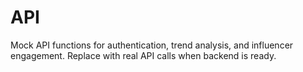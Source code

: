 # API

Mock API functions for authentication, trend analysis, and influencer engagement. Replace with real API calls when backend is ready.



